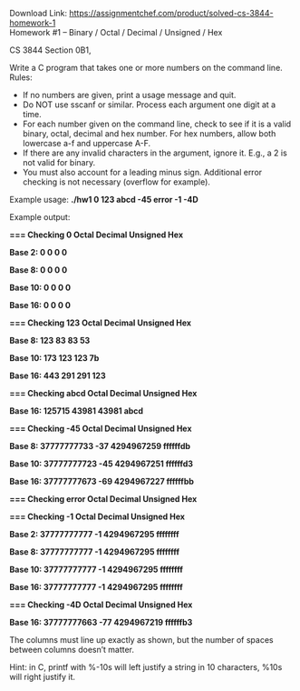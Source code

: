 Download Link: https://assignmentchef.com/product/solved-cs-3844-homework-1
<br>
Homework #1 – Binary / Octal / Decimal / Unsigned / Hex

CS 3844 Section 0B1,

Write a C program that takes one or more numbers on the command line. Rules:

<ul>

 <li>If no numbers are given, print a usage message and quit.</li>

 <li>Do NOT use sscanf or similar. Process each argument one digit at a time.</li>

 <li>For each number given on the command line, check to see if it is a valid binary, octal, decimal and hex number. For hex numbers, allow both lowercase a-f and uppercase A-F.</li>

 <li>If there are any invalid characters in the argument, ignore it. E.g., a 2 is not valid for binary.</li>

 <li>You must also account for a leading minus sign. Additional error checking is not necessary (overflow for example).</li>

</ul>

Example usage: <strong>./hw1 0 123 abcd -45 error -1 -4D</strong>

Example output:

<strong>=== Checking 0               Octal      Decimal     Unsigned          Hex</strong>

<strong>Base  2:                         0            0            0            0</strong>

<strong>Base  8:                         0            0            0            0</strong>

<strong>Base 10:                         0            0            0            0</strong>

<strong>Base 16:                         0            0            0            0</strong>

<strong> </strong>

<strong>=== Checking 123             Octal      Decimal     Unsigned          Hex</strong>

<strong>Base  8:                       123           83           83           53</strong>

<strong>Base 10:                       173          123          123           7b</strong>

<strong>Base 16:                       443          291          291          123</strong>

<strong> </strong>

<strong>=== Checking abcd            Octal      Decimal     Unsigned          Hex</strong>

<strong>Base 16:                    125715        43981        43981         abcd</strong>

<strong> </strong>

<strong>=== Checking -45             Octal      Decimal     Unsigned          Hex</strong>

<strong>Base  8:               37777777733          -37   4294967259     ffffffdb</strong>

<strong>Base 10:               37777777723          -45   4294967251     ffffffd3</strong>

<strong>Base 16:               37777777673          -69   4294967227     ffffffbb</strong>

<strong> </strong>

<strong>=== Checking error           Octal      Decimal     Unsigned          Hex</strong>

<strong> </strong>

<strong>=== Checking -1              Octal      Decimal     Unsigned          Hex</strong>

<strong>Base  2:               37777777777           -1   4294967295     ffffffff</strong>

<strong>Base  8:               37777777777           -1   4294967295     ffffffff</strong>

<strong>Base 10:               37777777777           -1   4294967295     ffffffff</strong>

<strong>Base 16:               37777777777           -1   4294967295     ffffffff</strong>

<strong> </strong>

<strong>=== Checking -4D             Octal      Decimal     Unsigned          Hex</strong>

<strong>Base 16:               37777777663          -77   4294967219     ffffffb3</strong>

The columns must line up exactly as shown, but the number of spaces between columns doesn’t matter.

Hint: in C, printf with %-10s will left justify a string in 10 characters, %10s will right justify it.